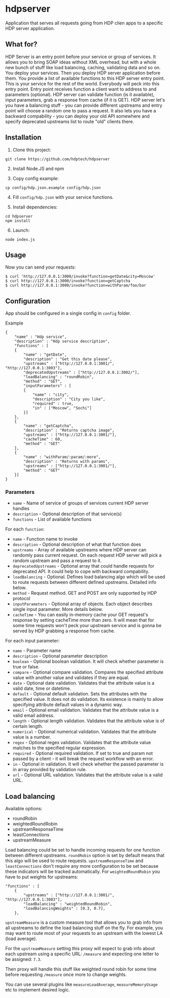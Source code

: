# hdpserver

Application that serves all requests going from HDP clien apps
to a specific HDP server application.

## What for?

HDP Server is an entry point before your service or group of services.
It allows you to bring SOAP ideas without XML overhead, but with a whole new bunch
of stuff like load balancing, caching, validating data and so on.
You deploy your services. Then you deploy HDP server application before them.
You provide a list of available functions to this HDP server entry point.
This is your service for the rest of the world.
Everybody will peck into this entry point.
Entry point receives function a client want to address to and parameters (optional).
HDP server can validate function (is it available), input parameters, grab a response
from cache (if it is GET).
HDP server let's you have a balancing stuff - you can provide different upstreams
and entry point will choose a random one to pass a request. It also lets you
have a backward compability - you can deploy your old API somewhere and specify
deprecated upstreams list to route "old" clients there.

## Installation 

1) Clone this project:

```
git clone https://github.com/hdptech/hdpserver
```

2) Install Node.JS and npm

3) Copy config example:

```
cp config/hdp.json.example config/hdp.json
```

4) Fill `config/hdp.json` with your service functions.

5) Install dependencies:

```
cd hdpserver
npm install
```

6) Launch:

```
node index.js
```

## Usage

Now you can send your requests:

```
$ curl 'http://127.0.0.1:3000/invoke?function=getDate&city=Moscow'
$ curl http://127.0.0.1:3000/invoke?function=getCaptcha
$ curl http://127.0.0.1:3000/invoke?function=withParam/foo/bar
```

## Configuration

App should be configured in a single config in `config` folder.

Example

```
{
    "name" : "Hdp service", 
    "description" : "Hdp service description",
    "functions" : [
    {
        "name" : "getDate",
        "description" : "Get this date please",
        "upstreams" : ["http://127.0.0.1:3001/", "http://127.0.0.1:3003"],
        "deprecatedUpstreams" : ["http://127.0.0.1:3002/"],
        "loadBalancing" : "roundRobin",
        "method" : "GET",
        "inputParameters" : [
        { 
            "name" : "city", 
            "description" : "City you like",
            "required" : true,
            "in" : ["Moscow", "Sochi"]
        }]
    },
    { 
        "name" : "getCaptcha", 
        "description" : "Returns captcha image",
        "upstreams" : ["http://127.0.0.1:3001/"],
        "cacheTime" : 60,
        "method" : "GET"
    },
    { 
        "name" : "withParam/:param/:more",
        "description" : "Returns with params",
        "upstreams" : ["http://127.0.0.1:3001/"],
        "method" : "GET"
    }]
}
```

### Parameters

- `name` - Name of service of groups of services current HDP server handles
- `description` - Optional description of that service(s)
- `functions` - List of available functions

For each `function`:

- `name` - Function name to invoke
- `description` - Optional description of what that function does
- `upstreams` - Array of available upstreams where HDP server can randomly pass
current request. On each request HDP server will pick a random upstream and
pass a request to it.
- `deprecatedUpstreams` - Optional array that could handle requests for deprecated
API. It could help to cope with backward compability.
- `loadBalancing` - Optional. Defines load balancing algo which will be used to route
requests between different defined upstreams. Detailed info below.
- `method` - Request method. GET and POST are only supported by HDP protocol
- `inputParameters` - Optional array of objects. Each object describes single
input parameter. More details below.
- `cacheTime` - You can easily in-memory cache your GET request's response by
setting cacheTime more than zero. It will mean that for some time requests won't
peck your upstream service and is gonna be served by HDP grabbing a response
from cache.

For each input parameter:

- `name` - Parameter name
- `description` - Optional parameter description
- `boolean` - Optional boolean validation. It will check whether parameter is true or false.
- `compare` - Optional compare validation. Compares the specified attribute value with another
value and validates if they are equal.
- `date` - Optional date validation. Validates that the attribute value is a valid date,
time or datetime.
- `default` - Optional default validation. Sets the attributes with the specified value.
It does not do validation. Its existence is mainly to allow specifying
attribute default values in a dynamic way.
- `email` - Optional email validation. Validates that the attribute value is a valid
email address.
- `length` - Optional length validation. Validates that the attribute value is of
certain length.
- `numerical` - Optional numerical validation. Validates that the attribute value is a number.
- `regex` - Optional regex validation. Validates that the attribute value
matches to the specified regular expression.
- `required` - Optional required validation. If set to true and param not passed
by a client - it will break the request workflow with an error.
- `in` - Optional in validation. It will check whether the passed parameter is
in array provided by validation rule.
- `url` - Optional URL validation. Validates that the attribute value is
a valid URL.

## Load balancing

Available options:

- roundRobin
- weightedRoundRobin
- upstreamResponseTime
- leastConnections
- upstreamMeasure


Load balancing could be set to handle incoming requests for one function between
different upstreams. `roundRobin` option is set by default means that this algo
will be used to route requests. `upstreamResponseTime` and `leastConnections` don't
require any more configuration to be set because these indicators will be tracked
automatically. For `weightedRoundRobin` you have to put weights for upstreams:

```
"functions" : [
    {
        "upstreams" : ["http://127.0.0.1:3001/", "http://127.0.0.1:3003"],
        "loadBalancing" : "weightedRoundRobin",
        "loadBalancingWeights" : [0.3, 0.7],
    },
```

`upstreamMeasure` is a custom measure tool that allows you to grab info from
all upstreams to define the load balancing stuff on the fly. For example, you may
want to route most of your requests to an upstream with the lowest LA (load average).

For the `upstreamMeasure` setting this proxy will expect to grab info about each
upstream using a specific URL: `/measure` and expecting one letter to be assigned: `7.3`.

Then proxy will handle this stuff like weighted round robin for some time before
requesting `/measure` once more to change weights.

You can use several plugins like `measureLoadAverage`, `measureMemoryUsage` etc to
implement desired logic.
